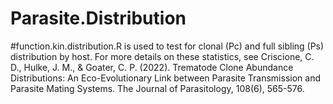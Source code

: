 # Parasite.Distribution

#function.kin.distribution.R is used to test for clonal (Pc) and full sibling (Ps) distribution by host. 
For more details on these statistics, see Criscione, C. D., Hulke, J. M., & Goater, C. P. (2022). Trematode Clone Abundance Distributions: An Eco-Evolutionary Link between Parasite Transmission and Parasite Mating Systems. The Journal of Parasitology, 108(6), 565-576.
